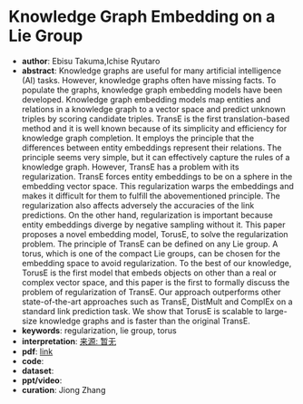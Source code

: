 # Knowledge Graph Embedding on a Lie Group
* **author**: Ebisu Takuma,Ichise Ryutaro
* **abstract**: Knowledge graphs are useful for many artificial intelligence (AI) tasks. However, knowledge graphs often have missing facts. To populate the graphs, knowledge graph embedding models have been developed. Knowledge graph embedding models map entities and relations in a knowledge graph to a vector space and predict unknown triples by scoring candidate triples. TransE is the first translation-based method and it is well known because of its simplicity and efficiency for knowledge graph completion. It employs the principle that the differences between entity embeddings represent their relations. The principle seems very simple, but it can effectively capture the rules of a knowledge graph. However, TransE has a problem with its regularization. TransE forces entity embeddings to be on a sphere in the embedding vector space. This regularization warps the embeddings and makes it difficult for them to fulfill the abovementioned principle. The regularization also affects adversely the accuracies of the link predictions. On the other hand, regularization is important because entity embeddings diverge by negative sampling without it. This paper proposes a novel embedding model, TorusE, to solve the regularization problem. The principle of TransE can be defined on any Lie group. A torus, which is one of the compact Lie groups, can be chosen for the embedding space to avoid regularization. To the best of our knowledge, TorusE is the first model that embeds objects on other than a real or complex vector space, and this paper is the first to formally discuss the problem of regularization of TransE. Our approach outperforms other state-of-the-art approaches such as TransE, DistMult and ComplEx on a standard link prediction task. We show that TorusE is scalable to large-size knowledge graphs and is faster than the original TransE.
* **keywords**: regularization, lie group, torus
* **interpretation**: [来源: 暂无]()
* **pdf**: [link](https://www.aaai.org/ocs/index.php/AAAI/AAAI18/paper/view/16227)
* **code**:
* **dataset**:
* **ppt/video**:
* **curation**: Jiong Zhang 
